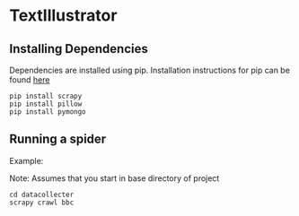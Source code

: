 # TextIllustrator
## Installing Dependencies
Dependencies are installed using pip. Installation instructions for pip can be found [here](https://pip.readthedocs.org/en/stable/installing)
```
pip install scrapy
pip install pillow
pip install pymongo
```

## Running a spider
Example:

Note: Assumes that you start in base directory of project
```
cd datacollecter
scrapy crawl bbc
```

